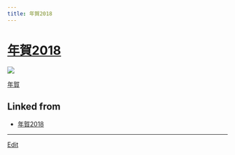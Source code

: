 ```yaml
---
title: 年賀2018
---
```

# [年賀2018](/年賀2018)

![](https://i.gyazo.com/d74dcfdddee93b27ca84489a54dbf736.png)

[年賀](/年賀)





## Linked from

* [年賀2018](/年賀2018)


----

[Edit](https://github.com/vitroid/vitroid.github.io/edit/master/MD/年賀2018.md)

